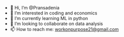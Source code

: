 - 👋 Hi, I’m @Pransadenia
- 👀 I’m interested in coding and economics
- 🌱 I’m currently learning ML in python
- 💞️ I’m looking to collaborate on data analysis
- 📫 How to reach me: workonpurpose21@gmail.com

<!---
Pransadenia/Pransadenia is a ✨ special ✨ repository because its `README.md` (this file) appears on your GitHub profile.
You can click the Preview link to take a look at your changes.
--->
